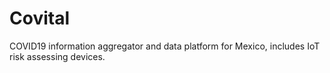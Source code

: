 # Covital
COVID19 information aggregator and data platform for Mexico, includes IoT risk assessing devices.
